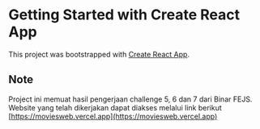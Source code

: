 # Getting Started with Create React App

This project was bootstrapped with [Create React App](https://github.com/facebook/create-react-app).

## Note

Project ini memuat hasil pengerjaan challenge 5, 6 dan 7 dari Binar FEJS.\
Website yang telah dikerjakan dapat diakses melalui link berikut [https://moviesweb.vercel.app](https://moviesweb.vercel.app)
